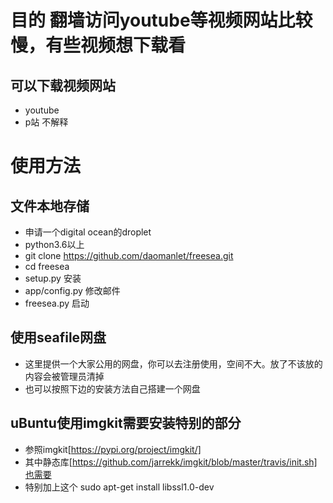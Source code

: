 # 目的 翻墙访问youtube等视频网站比较慢，有些视频想下载看
## 可以下载视频网站
* youtube
* p站 不解释
# 使用方法
## 文件本地存储
* 申请一个digital ocean的droplet
* python3.6以上
* git clone https://github.com/daomanlet/freesea.git
* cd freesea
* setup.py 安装
* app/config.py 修改邮件
* freesea.py 启动
## 使用seafile网盘
* 这里提供一个大家公用的网盘，你可以去注册使用，空间不大。放了不该放的内容会被管理员清掉
* 也可以按照下边的安装方法自己搭建一个网盘
## uBuntu使用imgkit需要安装特别的部分
* 参照imgkit[https://pypi.org/project/imgkit/]
* 其中静态库[https://github.com/jarrekk/imgkit/blob/master/travis/init.sh]也需要
* 特别加上这个 sudo apt-get install libssl1.0-dev 
